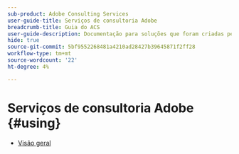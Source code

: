 ```yaml
---
sub-product: Adobe Consulting Services
user-guide-title: Serviços de consultoria Adobe
breadcrumb-title: Guia do ACS
user-guide-description: Documentação para soluções que foram criadas pelo ACS para uso com AEM.
hide: true
source-git-commit: 5bf9552268481a4210ad28427b39645871f2ff28
workflow-type: tm+mt
source-wordcount: '22'
ht-degree: 4%

---
```



# Serviços de consultoria Adobe {#using}

+ [Visão geral](overview.md)
